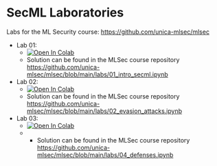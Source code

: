 # SecML Laboratories

Labs for the ML Security course: https://github.com/unica-mlsec/mlsec

* Lab 01: 
  * [![Open In Colab](https://colab.research.google.com/assets/colab-badge.svg)](https://colab.research.google.com/github/maurapintor/unica_mlsec_labs/blob/HEAD/01_intro_secml.ipynb)
  * Solution can be found in the MLSec course repository https://github.com/unica-mlsec/mlsec/blob/main/labs/01_intro_secml.ipynb
* Lab 02:
  * [![Open In Colab](https://colab.research.google.com/assets/colab-badge.svg)](
https://colab.research.google.com/github/maurapintor/unica_mlsec_labs/blob/HEAD/02_evasion_attacks.ipynb)
  * Solution can be found in the MLSec course repository https://github.com/unica-mlsec/mlsec/blob/main/labs/02_evasion_attacks.ipynb
* Lab 03:
  * [![Open In Colab](https://colab.research.google.com/assets/colab-badge.svg)](
https://colab.research.google.com/github/maurapintor/unica_mlsec_labs/blob/HEAD/03_defenses.ipynb)
  *   * Solution can be found in the MLSec course repository https://github.com/unica-mlsec/mlsec/blob/main/labs/04_defenses.ipynb



